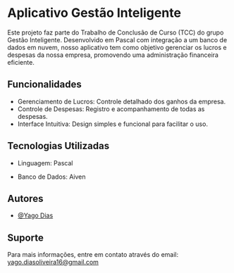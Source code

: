
# Aplicativo Gestão Inteligente

Este projeto faz parte do Trabalho de Conclusão de Curso (TCC) do grupo Gestão Inteligente. Desenvolvido em Pascal com integração a um banco de dados em nuvem, nosso aplicativo tem como objetivo gerenciar os lucros e despesas da nossa empresa, promovendo uma administração financeira eficiente.


## Funcionalidades

- Gerenciamento de Lucros: Controle detalhado dos ganhos da empresa.
- Controle de Despesas: Registro e acompanhamento de todas as despesas.
- Interface Intuitiva: Design simples e funcional para facilitar o uso.






## Tecnologias Utilizadas

- Linguagem: Pascal

- Banco de Dados: Aiven
## Autores

- [@Yago Dias](https://www.github.com/yagodiax)


## Suporte

Para mais informações, entre em contato através do email: yago.diasoliveira16@gmail.com

